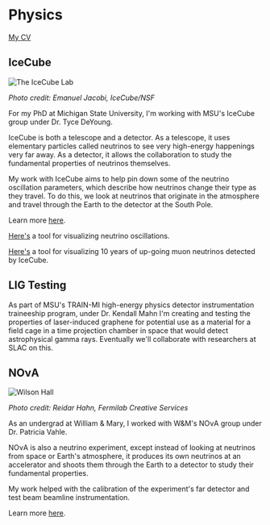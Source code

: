 # Physics

[My CV](https://drive.google.com/file/d/1yQzwlnJj1ycz4T_zf2YMDENvdketqPxl/view?usp=sharing)

## IceCube

![The IceCube Lab](https://icecube.wisc.edu/wp-content/uploads/galleries/Landscapes/gal_Landscapes_icl_moonlight_RGB.jpg)

*Photo credit: Emanuel Jacobi, IceCube/NSF*

For my PhD at Michigan State University, I'm working with MSU's IceCube group under Dr. Tyce DeYoung.

IceCube is both a telescope and a detector. As a telescope, it uses elementary particles called neutrinos to see very high-energy happenings very far away. As a detector, it allows the collaboration to study the fundamental properties of neutrinos themselves.

My work with IceCube aims to help pin down some of the neutrino oscillation parameters, which describe how neutrinos change their type as they travel. To do this, we look at neutrinos that originate in the atmosphere and travel through the Earth to the detector at the South Pole.

Learn more [here](https://icecube.wisc.edu/science/icecube/).

[Here's](https://philippeller.github.io/osc.html) a tool for visualizing neutrino oscillations.

[Here's](https://user-web.icecube.wisc.edu/~lulu/globe_AR/webcity/ngc1068/) a tool for visualizing 10 years of up-going muon neutrinos detected by IceCube.

## LIG Testing

As part of MSU's TRAIN-MI high-energy physics detector instrumentation traineeship program, under Dr. Kendall Mahn I'm creating and testing the properties of laser-induced graphene for potential use as a material for a field cage in a time projection chamber in space that would detect astrophysical gamma rays. Eventually we'll collaborate with researchers at SLAC on this.

## NOνA

![Wilson Hall](https://mod.fnal.gov/mod/stillphotos/2013/0100/13-0146-02D.jpg)

*Photo credit: Reidar Hahn, Fermilab Creative Services*

As an undergrad at William & Mary, I worked with W&M's NOνA group under Dr. Patricia Vahle.

NOνA is also a neutrino experiment, except instead of looking at neutrinos from space or Earth's atmosphere, it produces its own neutrinos at an accelerator and shoots them through the Earth to a detector to study their fundamental properties.

My work helped with the calibration of the experiment's far detector and test beam beamline instrumentation.

Learn more [here](https://novaexperiment.fnal.gov/how-does-nova-work/).

